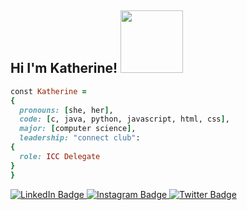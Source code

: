 ## Hi I'm Katherine! <img src="https://github.com/katherinesvg/katherinesvg/assets/166247278/e76a5d35-6fd2-4030-990a-2b57b8edbc6c" width="100" height="100"/>

```ruby
const Katherine = 
{
  pronouns: [she, her],
  code: [c, java, python, javascript, html, css],
  major: [computer science],
  leadership: "connect club":
{
  role: ICC Delegate
}
}
```
<div id="badges">
  <a href="https://www.linkedin.com/in/katherine-mandel-420a8327b/">
    <img src="https://img.shields.io/badge/LinkedIn-blue?style=for-the-badge&logo=linkedin&logoColor=white" alt="LinkedIn Badge"/>
  </a>
  <a href="https://www.instagram.com/k4thmxx/">
    <img src="https://img.shields.io/badge/Instagram-E4405F?style=for-the-badge&logo=instagram&logoColor=white" alt="Instagram Badge"/>
  </a>
  <a href="https://twitter.com/2kthx">
    <img src="https://img.shields.io/badge/Twitter-blue?style=for-the-badge&logo=twitter&logoColor=white" alt="Twitter Badge"/>
  </a>
</div>


